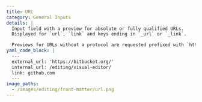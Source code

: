 ```yaml
---
title: URL
category: General Inputs
details: |
  Input field with a preview for absolute or fully qualified URLs.
  Displayed for `url`, `link` and keys ending in `_url` or `_link`.

  Previews for URLs without a protocol are requested prefixed with `http://`.
yaml_code_block: |
  ---
  external_url: 'https://bitbucket.org/'
  internal_url: /editing/visual-editor/
  link: github.com
  ---
image_paths:
  - /images/editing/front-matter/url.png
---
```


